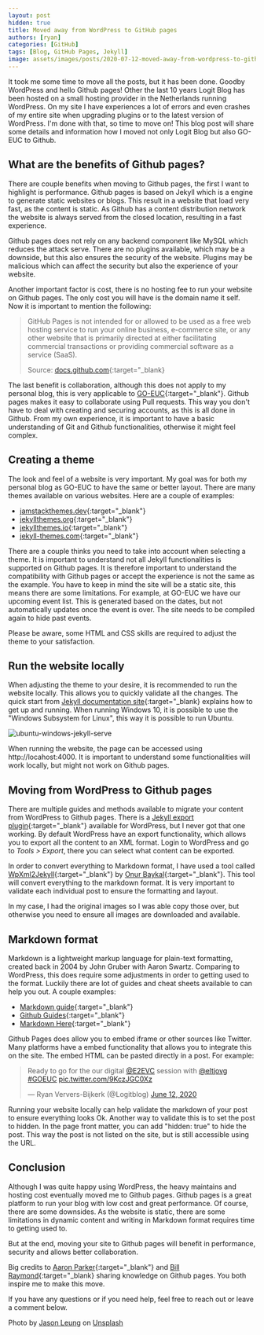 ```yaml
---
layout: post
hidden: true
title: Moved away from WordPress to GitHub pages
authors: [ryan]
categories: [GitHub]
tags: [Blog, GitHub Pages, Jekyll]
image: assets/images/posts/2020-07-12-moved-away-from-wordpress-to-github-pages/moved-away-from-wordpress-to-github-pages-feature-image.png
---
```

It took me some time to move all the posts, but it has been done. Goodby WordPress and hello Github pages! Other the last 10 years Logit Blog has been hosted on a small hosting provider in the Netherlands running WordPress. On my site I have experiences a lot of errors and even crashes of my entire site when upgrading plugins or to the latest version of WordPress. I'm done with that, so time to move on! This blog post will share some details and information how I moved not only Logit Blog but also GO-EUC to Github.

## What are the benefits of Github pages?
There are couple benefits when moving to Github pages, the first I want to highlight is performance. Github pages is based on Jekyll which is a engine to generate static websites or blogs. This result in a website that load very fast, as the content is static. As Github has a content distribution network the website is always served from the closed location, resulting in a fast experience.

Github pages does not rely on any backend component like MySQL which reduces the attack serve. There are no plugins available, which may be a downside, but this also ensures the security of the website. Plugins may be malicious which can affect the security but also the experience of your website.

Another important factor is cost, there is no hosting fee to run your website on Github pages. The only cost you will have is the domain name it self. Now it is important to mention the following:

>GitHub Pages is not intended for or allowed to be used as a free web hosting service to run your online business, e-commerce site, or any other website that is primarily directed at either facilitating commercial transactions or providing commercial software as a service (SaaS).
> 
> Source: [docs.github.com](https://docs.github.com/en/github/working-with-github-pages/about-github-pages#prohibited-uses){:target="_blank}

The last benefit is collaboration, although this does not apply to my personal blog, this is very applicable to [GO-EUC](https://www.go-euc.com){:target="_blank"}. Github pages makes it easy to collaborate using Pull requests. This way you don't have to deal with creating and securing accounts, as this is all done in Github. From my own experience, it is important to have a basic understanding of Git and Github functionalities, otherwise it might feel complex.

## Creating a theme
The look and feel of a website is very important. My goal was for both my personal blog as GO-EUC to have the same or better layout. There are many themes available on various websites. Here are a couple of examples:

  * [jamstackthemes.dev](https://jamstackthemes.dev/ssg/jekyll/){:target="_blank"}
  * [jekyllthemes.org](http://jekyllthemes.org/){:target="_blank"}
  * [jekyllthemes.io](https://jekyllthemes.io/){:target="_blank"}
  * [jekyll-themes.com](https://jekyll-themes.com/){:target="_blank"}

There are a couple thinks you need to take into account when selecting a theme. It is important to understand not all Jekyll functionalities is supported on Github pages. It is therefore important to understand the compatibility with Github pages or accept the experience is not the same as the example. You have to keep in mind the site will be a static site, this means there are some limitations. For example, at GO-EUC we have our upcoming event list. This is generated based on the dates, but not automatically updates once the event is over. The site needs to be compiled again to hide past events.

Please be aware, some HTML and CSS skills are required to adjust the theme to your satisfaction.

## Run the website locally
When adjusting the theme to your desire, it is recommended to run the website locally. This allows you to quickly validate all the changes. The quick start from [Jekyll documentation site](https://jekyllrb.com/docs/){:target="_blank} explains how to get up and running. When running Windows 10, it is possible to use the "Windows Subsystem for Linux", this way it is possible to run Ubuntu.

![ubuntu-windows-jekyll-serve]({{site.baseurl}}/assets/images/posts/2020-07-12-moved-away-from-wordpress-to-github-pages/ubutnu-windows-jekyll-serve.png)

When running the website, the page can be accessed using http://locahost:4000. It is important to understand some functionalities will work locally, but might not work on Github pages.

## Moving from WordPress to Github pages
There are multiple guides and methods available to migrate your content from WordPress to Github pages. There is a [Jekyll export plugin](https://wordpress.org/plugins/jekyll-exporter/){:target="_blank"} available for WordPress, but I never got that one working. By default WordPress have an export functionality, which allows you to export all the content to an XML format. Login to WordPress and go to *Tools > Export*, there you can select what content can be exported.

In order to convert everything to Markdown format, I have used a tool called [WpXml2Jekyll](https://github.com/theaob/wpXml2Jekyll/releases){:target="_blank"} by [Onur Baykal](https://github.com/theaob){:target="_blank"}. This tool will convert everything to the markdown format. It is very important to validate each individual post to ensure the formatting and layout.

In my case, I had the original images so I was able copy those over, but otherwise you need to ensure all images are downloaded and available.

## Markdown format
Markdown is a lightweight markup language for plain-text formatting, created back in 2004 by John Gruber with Aaron Swartz. Comparing to WordPress, this does require some adjustments in order to getting used to the format. Luckily there are lot of guides and cheat sheets available to can help you out. A couple examples:

  * [Markdown guide](https://www.markdownguide.org/basic-syntax/){:target="_blank"}
  * [Github Guides](https://guides.github.com/features/mastering-markdown/){:target="_blank"}
  * [Markdown Here](https://github.com/adam-p/markdown-here/wiki/Markdown-Cheatsheet){:target="_blank"}

Github Pages does allow you to embed iframe or other sources like Twitter. Many platforms have a embed functionality that allows you to integrate this on the site. The embed HTML can be pasted directly in a post. For example: 

<blockquote class="twitter-tweet"><p lang="en" dir="ltr">Ready to go for the our digital <a href="https://twitter.com/E2EVC?ref_src=twsrc%5Etfw">@E2EVC</a> session with <a href="https://twitter.com/eltjovg?ref_src=twsrc%5Etfw">@eltjovg</a> <a href="https://twitter.com/hashtag/GOEUC?src=hash&amp;ref_src=twsrc%5Etfw">#GOEUC</a> <a href="https://t.co/9KczJGC0Xz">pic.twitter.com/9KczJGC0Xz</a></p>&mdash; Ryan Ververs-Bijkerk (@Logitblog) <a href="https://twitter.com/Logitblog/status/1271432965822844928?ref_src=twsrc%5Etfw">June 12, 2020</a></blockquote> <script async src="https://platform.twitter.com/widgets.js" charset="utf-8"></script>

Running your website locally can help validate the markdown of your post to ensure everything looks Ok. Another way to validate this is to set the post to hidden. In the page front matter, you can add "hidden: true" to hide the post. This way the post is not listed on the site, but is still accessible using the URL.

## Conclusion
Although I was quite happy using WordPress, the heavy maintains and hosting cost eventually moved me to Github pages. Github pages is a great platform to run your blog with low cost and great performance. Of course, there are some downsides. As the website is static, there are some limitations in dynamic content and writing in Markdown format requires time to getting used to.

But at the end, moving your site to Github pages will benefit in performance, security and allows better collaboration.

Big credits to [Aaron Parker](https://twitter.com/stealthpuppy){:target="_blank"} and [Bill Raymond](https://twitter.com/cambermast){:target="_blank} sharing knowledge on Github pages. You both inspire me to make this move.

If you have any questions or if you need help, feel free to reach out or leave a comment below.

<span>Photo by <a href="https://unsplash.com/@ninjason?utm_source=unsplash&amp;utm_medium=referral&amp;utm_content=creditCopyText" target="_blank">Jason Leung</a> on <a href="https://unsplash.com/s/photos/party?utm_source=unsplash&amp;utm_medium=referral&amp;utm_content=creditCopyText" target="_blank">Unsplash</a></span>
